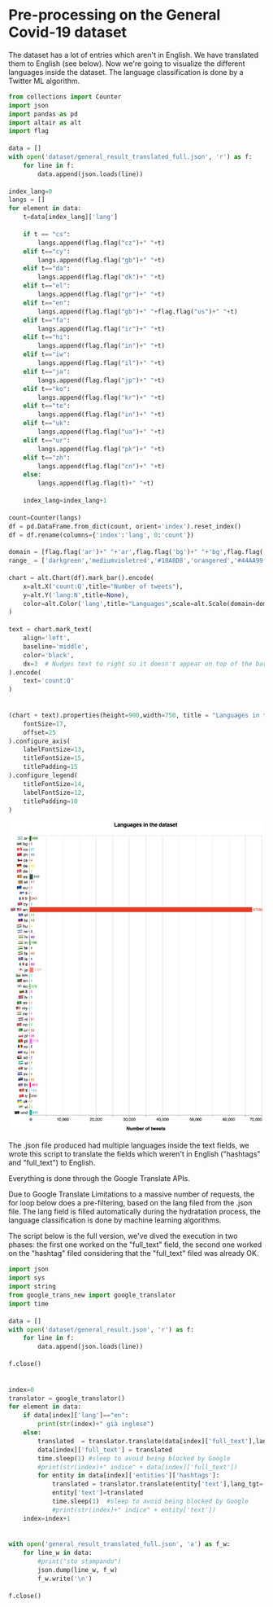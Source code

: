 # Pre-processing on the General Covid-19 dataset

The dataset has a lot of entries which aren't in English. We have translated them to English (see below). Now we're going to visualize the different languages inside the dataset. The language classification is done by a Twitter ML algorithm.


```python
from collections import Counter
import json
import pandas as pd
import altair as alt
import flag

data = []
with open('dataset/general_result_translated_full.json', 'r') as f:
    for line in f:
        data.append(json.loads(line))

index_lang=0
langs = []
for element in data:
    t=data[index_lang]['lang']
    
    if t == "cs":
        langs.append(flag.flag("cz")+" "+t)
    elif t=="cy":
        langs.append(flag.flag("gb")+" "+t)
    elif t=="da":
        langs.append(flag.flag("dk")+" "+t)    
    elif t=="el":
        langs.append(flag.flag("gr")+" "+t)
    elif t=="en":
        langs.append(flag.flag("gb")+" "+flag.flag("us")+" "+t)
    elif t=="fa":
        langs.append(flag.flag("ir")+" "+t)
    elif t=="hi":
        langs.append(flag.flag("in")+" "+t)
    elif t=="iw":
        langs.append(flag.flag("il")+" "+t)
    elif t=="ja":
        langs.append(flag.flag("jp")+" "+t)
    elif t=="ko":
        langs.append(flag.flag("kr")+" "+t)
    elif t=="te":
        langs.append(flag.flag("in")+" "+t)
    elif t=="uk":
        langs.append(flag.flag("ua")+" "+t)
    elif t=="ur":
        langs.append(flag.flag("pk")+" "+t)
    elif t=="zh":
        langs.append(flag.flag("cn")+" "+t)
    else:
        langs.append(flag.flag(t)+" "+t)
    
    index_lang=index_lang+1
    
count=Counter(langs)
df = pd.DataFrame.from_dict(count, orient='index').reset_index()
df = df.rename(columns={'index':'lang', 0:'count'})

domain = [flag.flag('ar')+" "+'ar',flag.flag('bg')+" "+'bg',flag.flag('ca')+" "+'ca',flag.flag('cz')+" "+'cs',flag.flag('gb')+" "+'cy',flag.flag('dk')+" "+'da',flag.flag('de')+" "+'de',flag.flag('gr')+" "+'el',flag.flag('gb')+" "+flag.flag('us')+" "+'en',flag.flag('es')+" "+'es',flag.flag('et')+" "+'et',flag.flag('eu')+" "+'eu',flag.flag('ir')+" "+'fa',flag.flag('fi')+" "+'fi',flag.flag('fr')+" "+'fr',flag.flag('in')+" "+'hi',flag.flag('ht')+" "+'ht',flag.flag('hu')+" "+'hu',flag.flag('in')+" "+'in',flag.flag('is')+" "+'is',flag.flag('it')+" "+'it',flag.flag('il')+" "+'iw',flag.flag('jp')+" "+'ja',flag.flag('km')+" "+'km',flag.flag('kn')+" "+'kn',flag.flag('kr')+" "+'ko',flag.flag('lt')+" "+'lt',flag.flag('lv')+" "+'lv',flag.flag('mr')+" "+'mr',flag.flag('my')+" "+'my',flag.flag('ne')+" "+'ne',flag.flag('nl')+" "+'nl',flag.flag('no')+" "+'no',flag.flag('pl')+" "+'pl',flag.flag('pt')+" "+'pt',flag.flag('ro')+" "+'ro',flag.flag('ru')+" "+'ru',flag.flag('sd')+" "+'sd',flag.flag('sl')+" "+'sl',flag.flag('sr')+" "+'sr',flag.flag('sv')+" "+'sv',flag.flag('ta')+" "+'ta',flag.flag('in')+" "+'te',flag.flag('th')+" "+'th',flag.flag('tl')+" "+'tl',flag.flag('tr')+" "+'tr',flag.flag('ua')+" "+'uk',flag.flag('und')+" "+'und',flag.flag('pk')+" "+'ur',flag.flag('vi')+" "+'vi',flag.flag('cn')+" "+'zh']
range_ = ['darkgreen','mediumvioletred','#18A8D8','orangered','#44AA99','darkkhaki','gold','limegreen','#E23D28','darkslategray','#843F5B','tomato','#985629','plum','#8A3324','indigo','darkolivegreen','#DDE26A','green','blue','purple','black','salmon','#00F0A8','#18A8D8',' #00C000','fuchsia','#49796B','coral','cyan','violet','crimson','lime','#FF007F','#FF6FFF','darkblue','#B06500','darkviolet','olive','turquoise','chocolate','#D55E00','#577120','deeppink','#6495ED','#3C1414','lightcoral','lightseagreen','sienna','yellowgreen','#006090']

chart = alt.Chart(df).mark_bar().encode(
    x=alt.X('count:Q',title="Number of tweets"),
    y=alt.Y('lang:N',title=None),
    color=alt.Color('lang',title="Languages",scale=alt.Scale(domain=domain, range=range_),legend=None)
)

text = chart.mark_text(
    align='left',
    baseline='middle',
    color='black',
    dx=3  # Nudges text to right so it doesn't appear on top of the bar
).encode(
    text='count:Q'
)


(chart + text).properties(height=900,width=750, title = "Languages in the dataset").configure_title(
    fontSize=17,
    offset=25
).configure_axis(
    labelFontSize=13,
    titleFontSize=15,
    titlePadding=15
).configure_legend(
    titleFontSize=14,
    labelFontSize=12,
    titlePadding=10
)
```

![languages_general.png](./img/languages_general.png)

The .json file produced had multiple languages inside the text fields, we wrote this script to translate the fields which weren't in English ("hashtags" and "full_text") to English.

Everything is done through the Google Translate APIs.

Due to Google Translate Limitations to a massive number of requests, the for loop below does a pre-filtering, based on the lang filed from the .json file. The lang field is filled automatically during the hydratation process, the language classification is done by machine learning algorithms.

The script below is the full version, we've dived the execution in two phases: the first one worked on the "full_text" field, the second one worked on the "hashtag" filed considering that the "full_text" filed was already OK.


```python
import json
import sys
import string
from google_trans_new import google_translator  
import time

data = []
with open('dataset/general_result.json', 'r') as f:
    for line in f:
        data.append(json.loads(line))

f.close()


index=0
translator = google_translator()  
for element in data:
    if data[index]['lang']=="en":
        print(str(index)+" già inglese")
    else:
        translated  = translator.translate(data[index]['full_text'],lang_tgt='en')  
        data[index]['full_text'] = translated
        time.sleep(1) #sleep to avoid being blocked by Google 
        #print(str(index)+" indice" + data[index]['full_text'])
        for entity in data[index]['entities']['hashtags']:
            translated = translator.translate(entity['text'],lang_tgt='en')#lang_tgt è l'alt
            entity['text']=translated
            time.sleep(1)  #sleep to avoid being blocked by Google
            #print(str(index)+" indice" + entity['text'])
    index=index+1


with open('general_result_translated_full.json', 'a') as f_w:
    for line_w in data:
        #print("sto stampando")
        json.dump(line_w, f_w)
        f_w.write('\n')

f.close()
```
